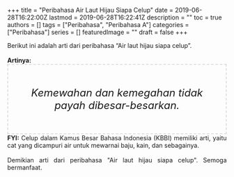 +++
title = "Peribahasa Air Laut Hijau Siapa Celup"
date = 2019-06-28T16:22:00Z
lastmod = 2019-06-28T16:22:41Z
description = ""
toc = true
authors = []
tags = ["Peribahasa", "Peribahasa A"]
categories = ["Peribahasa"]
series = []
featuredImage = ""
draft = false
+++

<div dir="ltr" style="text-align: left;" trbidi="on"><div style="text-align: justify;">Berikut ini adalah arti dari peribahasa “Air laut hijau siapa celup”.</div><br /><div style="text-align: justify;"><b>Artinya:</b></div><div style="border: 2px dashed #ddd; font-size: 24px; height: auto; margin: 0 auto; padding: 50px; text-align: center; width: auto;"><i>Kemewahan dan kemegahan tidak payah dibesar-besarkan.</i></div><div style="text-align: justify;"><b>FYI:</b> Celup dalam Kamus Besar Bahasa Indonesia (KBBI) memiliki arti, yaitu cat yang dicampuri air untuk mewarnai baju, kain, dan sebagainya.<br /><br /></div><div style="text-align: justify;">Demikian arti dari peribahasa "Air laut hijau siapa celup". Semoga bermanfaat.</div></div>
